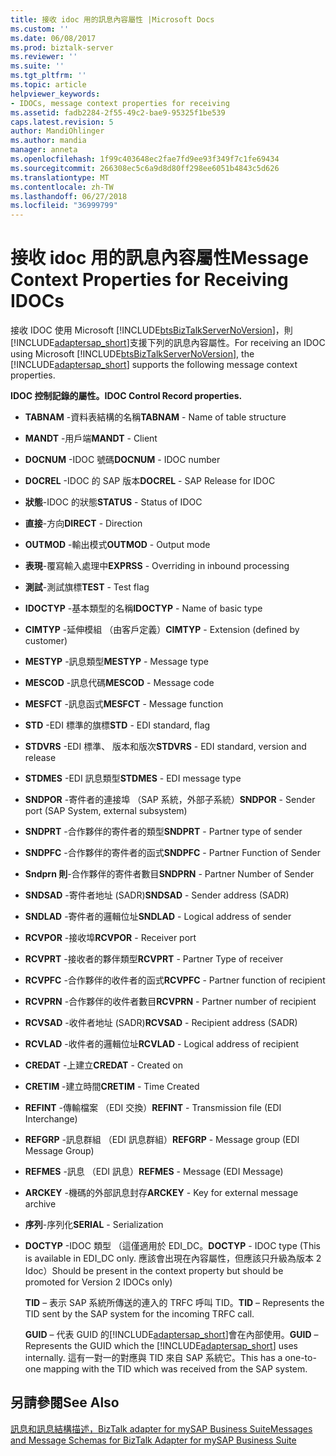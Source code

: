 ```yaml
---
title: 接收 idoc 用的訊息內容屬性 |Microsoft Docs
ms.custom: ''
ms.date: 06/08/2017
ms.prod: biztalk-server
ms.reviewer: ''
ms.suite: ''
ms.tgt_pltfrm: ''
ms.topic: article
helpviewer_keywords:
- IDOCs, message context properties for receiving
ms.assetid: fadb2284-2f55-49c2-bae9-95325f1be539
caps.latest.revision: 5
author: MandiOhlinger
ms.author: mandia
manager: anneta
ms.openlocfilehash: 1f99c403648ec2fae7fd9ee93f349f7c1fe69434
ms.sourcegitcommit: 266308ec5c6a9d8d80ff298ee6051b4843c5d626
ms.translationtype: MT
ms.contentlocale: zh-TW
ms.lasthandoff: 06/27/2018
ms.locfileid: "36999799"
---
```

# <a name="message-context-properties-for-receiving-idocs"></a><span data-ttu-id="663bb-102">接收 idoc 用的訊息內容屬性</span><span class="sxs-lookup"><span data-stu-id="663bb-102">Message Context Properties for Receiving IDOCs</span></span>
<span data-ttu-id="663bb-103">接收 IDOC 使用 Microsoft [!INCLUDE[btsBizTalkServerNoVersion](../../includes/btsbiztalkservernoversion-md.md)]，則[!INCLUDE[adaptersap_short](../../includes/adaptersap-short-md.md)]支援下列的訊息內容屬性。</span><span class="sxs-lookup"><span data-stu-id="663bb-103">For receiving an IDOC using Microsoft [!INCLUDE[btsBizTalkServerNoVersion](../../includes/btsbiztalkservernoversion-md.md)], the [!INCLUDE[adaptersap_short](../../includes/adaptersap-short-md.md)] supports the following message context properties.</span></span>  
  
 <span data-ttu-id="663bb-104">**IDOC 控制記錄的屬性。**</span><span class="sxs-lookup"><span data-stu-id="663bb-104">**IDOC Control Record properties.**</span></span>  
  
- <span data-ttu-id="663bb-105">**TABNAM** -資料表結構的名稱</span><span class="sxs-lookup"><span data-stu-id="663bb-105">**TABNAM** - Name of table structure</span></span>  
  
- <span data-ttu-id="663bb-106">**MANDT** -用戶端</span><span class="sxs-lookup"><span data-stu-id="663bb-106">**MANDT** - Client</span></span>  
  
- <span data-ttu-id="663bb-107">**DOCNUM** -IDOC 號碼</span><span class="sxs-lookup"><span data-stu-id="663bb-107">**DOCNUM** - IDOC number</span></span>  
  
- <span data-ttu-id="663bb-108">**DOCREL** -IDOC 的 SAP 版本</span><span class="sxs-lookup"><span data-stu-id="663bb-108">**DOCREL** - SAP Release for IDOC</span></span>  
  
- <span data-ttu-id="663bb-109">**狀態**-IDOC 的狀態</span><span class="sxs-lookup"><span data-stu-id="663bb-109">**STATUS** - Status of IDOC</span></span>  
  
- <span data-ttu-id="663bb-110">**直接**-方向</span><span class="sxs-lookup"><span data-stu-id="663bb-110">**DIRECT** - Direction</span></span>  
  
- <span data-ttu-id="663bb-111">**OUTMOD** -輸出模式</span><span class="sxs-lookup"><span data-stu-id="663bb-111">**OUTMOD** - Output mode</span></span>  
  
- <span data-ttu-id="663bb-112">**表現**-覆寫輸入處理中</span><span class="sxs-lookup"><span data-stu-id="663bb-112">**EXPRSS** - Overriding in inbound processing</span></span>  
  
- <span data-ttu-id="663bb-113">**測試**-測試旗標</span><span class="sxs-lookup"><span data-stu-id="663bb-113">**TEST** - Test flag</span></span>  
  
- <span data-ttu-id="663bb-114">**IDOCTYP** -基本類型的名稱</span><span class="sxs-lookup"><span data-stu-id="663bb-114">**IDOCTYP** - Name of basic type</span></span>  
  
- <span data-ttu-id="663bb-115">**CIMTYP** -延伸模組 （由客戶定義）</span><span class="sxs-lookup"><span data-stu-id="663bb-115">**CIMTYP** - Extension (defined by customer)</span></span>  
  
- <span data-ttu-id="663bb-116">**MESTYP** -訊息類型</span><span class="sxs-lookup"><span data-stu-id="663bb-116">**MESTYP** - Message type</span></span>  
  
- <span data-ttu-id="663bb-117">**MESCOD** -訊息代碼</span><span class="sxs-lookup"><span data-stu-id="663bb-117">**MESCOD** - Message code</span></span>  
  
- <span data-ttu-id="663bb-118">**MESFCT** -訊息函式</span><span class="sxs-lookup"><span data-stu-id="663bb-118">**MESFCT** - Message function</span></span>  
  
- <span data-ttu-id="663bb-119">**STD** -EDI 標準的旗標</span><span class="sxs-lookup"><span data-stu-id="663bb-119">**STD** - EDI standard, flag</span></span>  
  
- <span data-ttu-id="663bb-120">**STDVRS** -EDI 標準、 版本和版次</span><span class="sxs-lookup"><span data-stu-id="663bb-120">**STDVRS** - EDI standard, version and release</span></span>  
  
- <span data-ttu-id="663bb-121">**STDMES** -EDI 訊息類型</span><span class="sxs-lookup"><span data-stu-id="663bb-121">**STDMES** - EDI message type</span></span>  
  
- <span data-ttu-id="663bb-122">**SNDPOR** -寄件者的連接埠 （SAP 系統，外部子系統）</span><span class="sxs-lookup"><span data-stu-id="663bb-122">**SNDPOR** - Sender port (SAP System, external subsystem)</span></span>  
  
- <span data-ttu-id="663bb-123">**SNDPRT** -合作夥伴的寄件者的類型</span><span class="sxs-lookup"><span data-stu-id="663bb-123">**SNDPRT** - Partner type of sender</span></span>  
  
- <span data-ttu-id="663bb-124">**SNDPFC** -合作夥伴的寄件者的函式</span><span class="sxs-lookup"><span data-stu-id="663bb-124">**SNDPFC** - Partner Function of Sender</span></span>  
  
- <span data-ttu-id="663bb-125">**Sndprn 則**-合作夥伴的寄件者數目</span><span class="sxs-lookup"><span data-stu-id="663bb-125">**SNDPRN** - Partner Number of Sender</span></span>  
  
- <span data-ttu-id="663bb-126">**SNDSAD** -寄件者地址 (SADR)</span><span class="sxs-lookup"><span data-stu-id="663bb-126">**SNDSAD** - Sender address (SADR)</span></span>  
  
- <span data-ttu-id="663bb-127">**SNDLAD** -寄件者的邏輯位址</span><span class="sxs-lookup"><span data-stu-id="663bb-127">**SNDLAD** - Logical address of sender</span></span>  
  
- <span data-ttu-id="663bb-128">**RCVPOR** -接收埠</span><span class="sxs-lookup"><span data-stu-id="663bb-128">**RCVPOR** - Receiver port</span></span>  
  
- <span data-ttu-id="663bb-129">**RCVPRT** -接收者的夥伴類型</span><span class="sxs-lookup"><span data-stu-id="663bb-129">**RCVPRT** - Partner Type of receiver</span></span>  
  
- <span data-ttu-id="663bb-130">**RCVPFC** -合作夥伴的收件者的函式</span><span class="sxs-lookup"><span data-stu-id="663bb-130">**RCVPFC** - Partner function of recipient</span></span>  
  
- <span data-ttu-id="663bb-131">**RCVPRN** -合作夥伴的收件者數目</span><span class="sxs-lookup"><span data-stu-id="663bb-131">**RCVPRN** - Partner number of recipient</span></span>  
  
- <span data-ttu-id="663bb-132">**RCVSAD** -收件者地址 (SADR)</span><span class="sxs-lookup"><span data-stu-id="663bb-132">**RCVSAD** - Recipient address (SADR)</span></span>  
  
- <span data-ttu-id="663bb-133">**RCVLAD** -收件者的邏輯位址</span><span class="sxs-lookup"><span data-stu-id="663bb-133">**RCVLAD** - Logical address of recipient</span></span>  
  
- <span data-ttu-id="663bb-134">**CREDAT** -上建立</span><span class="sxs-lookup"><span data-stu-id="663bb-134">**CREDAT** - Created on</span></span>  
  
- <span data-ttu-id="663bb-135">**CRETIM** -建立時間</span><span class="sxs-lookup"><span data-stu-id="663bb-135">**CRETIM** - Time Created</span></span>  
  
- <span data-ttu-id="663bb-136">**REFINT** -傳輸檔案 （EDI 交換）</span><span class="sxs-lookup"><span data-stu-id="663bb-136">**REFINT** - Transmission file (EDI Interchange)</span></span>  
  
- <span data-ttu-id="663bb-137">**REFGRP** -訊息群組 （EDI 訊息群組）</span><span class="sxs-lookup"><span data-stu-id="663bb-137">**REFGRP** - Message group (EDI Message Group)</span></span>  
  
- <span data-ttu-id="663bb-138">**REFMES** -訊息 （EDI 訊息）</span><span class="sxs-lookup"><span data-stu-id="663bb-138">**REFMES** - Message (EDI Message)</span></span>  
  
- <span data-ttu-id="663bb-139">**ARCKEY** -機碼的外部訊息封存</span><span class="sxs-lookup"><span data-stu-id="663bb-139">**ARCKEY** - Key for external message archive</span></span>  
  
- <span data-ttu-id="663bb-140">**序列**-序列化</span><span class="sxs-lookup"><span data-stu-id="663bb-140">**SERIAL** - Serialization</span></span>  
  
- <span data-ttu-id="663bb-141">**DOCTYP** -IDOC 類型 （這僅適用於 EDI_DC。</span><span class="sxs-lookup"><span data-stu-id="663bb-141">**DOCTYP** - IDOC type (This is available in EDI_DC only.</span></span> <span data-ttu-id="663bb-142">應該會出現在內容屬性，但應該只升級為版本 2 Idoc）</span><span class="sxs-lookup"><span data-stu-id="663bb-142">Should be present in the context property but should be promoted for Version 2 IDOCs only)</span></span>  
  
  <span data-ttu-id="663bb-143">**TID** – 表示 SAP 系統所傳送的連入的 TRFC 呼叫 TID。</span><span class="sxs-lookup"><span data-stu-id="663bb-143">**TID** – Represents the TID sent by the SAP system for the incoming TRFC call.</span></span>  
  
  <span data-ttu-id="663bb-144">**GUID** – 代表 GUID 的[!INCLUDE[adaptersap_short](../../includes/adaptersap-short-md.md)]會在內部使用。</span><span class="sxs-lookup"><span data-stu-id="663bb-144">**GUID** – Represents the GUID which the [!INCLUDE[adaptersap_short](../../includes/adaptersap-short-md.md)] uses internally.</span></span> <span data-ttu-id="663bb-145">這有一對一的對應與 TID 來自 SAP 系統它。</span><span class="sxs-lookup"><span data-stu-id="663bb-145">This has a one-to-one mapping with the TID which was received from the SAP system.</span></span>  
  
## <a name="see-also"></a><span data-ttu-id="663bb-146">另請參閱</span><span class="sxs-lookup"><span data-stu-id="663bb-146">See Also</span></span>  
 [<span data-ttu-id="663bb-147">訊息和訊息結構描述，BizTalk adapter for mySAP Business Suite</span><span class="sxs-lookup"><span data-stu-id="663bb-147">Messages and Message Schemas for BizTalk Adapter for mySAP Business Suite</span></span>](../../adapters-and-accelerators/adapter-sap/messages-and-message-schemas-for-biztalk-adapter-for-mysap-business-suite.md)